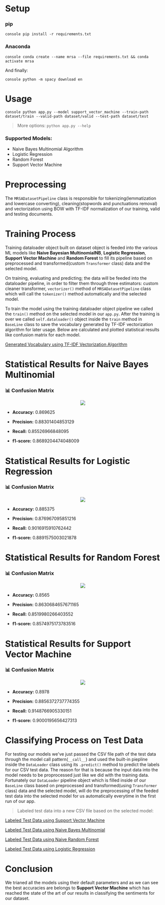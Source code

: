 # Setup

### pip
```console pip install -r requirements.txt```

### Anaconda

```console conda create --name mrsa --file requirements.txt && conda activate mrsa```

And finally:

```console python -m spacy download en```

# Usage

```console python app.py --model support_vector_machine --train-path dataset/train --valid-path dataset/valid --test-path dataset/test```

> More options: ```python app.py --help```

### Supported Models:

* Naive Bayes Multinomial Algorithm
* Logistic Regression 
* Random Forest
* Support Vector Machine

# Preprocessing

The `MRSADatasetPipeline` class is responsible for tokenizing(lemmatization and lowercase converting), cleaning(stopwords and punctuations removal) and vectorization using BOW with TF-IDF normalization of our training, valid and testing documents.

# Training Process

Training dataloader object built on dataset object is feeded into the various ML models like **Naive Bayesian MultinomialNB**, **Logistic Regression**, **Support Vector Machine** and **Random Forest** to fill its pipeline based on preprocessed and transformed(custom `Transformer` class) data and the selected model.

On training, evaluating and predicting; the data will be feeded into the dataloader pipeline, in order to filter them through three estimators: custom cleaner transformer, `vectorizer()` method of `MRSADatasetPipeline` class which will call the `tokenizer()` method automatically and the selected model.

To train the model using the training dataloader object pipeline we called the `train()` method on the selected model in our `app.py`. After the training is over we called `self.dataloader()` object inside the `train` method in `BaseLine` class to save the vocabulary generated by TF-IDF vectorization algorithm for later usage. Below are calculated and plotted statistical results like confusion matrix for each model.

[Generated Vocabulary using TF-IDF Vectorization Algorithm](https://github.com/wildonion/mrsa/tree/main/utils/vocabulary)

# Statistical Results for Naive Bayes Multinomial

### 📊 Confusion Matrix
<p align="center">
    <img src="https://github.com/wildonion/mrsa/blob/main/utils/cmat/MultinomialNB.png">
</p>

* **Accuracy:**  0.869625

* **Precision:** 0.88301404853129

* **Recall:** 0.85526966848095

* **f1-score:** 0.8689204474048009

# Statistical Results for Logistic Regression

### 📊 Confusion Matrix
<p align="center">
    <img src="https://github.com/wildonion/mrsa/blob/main/utils/cmat/LogisticRegression.png">
</p>

* **Accuracy:**  0.885375

* **Precision:** 0.876967095851216

* **Recall:** 0.9016915910762442

* **f1-score:** 0.8891575003021878

# Statistical Results for Random Forest

### 📊 Confusion Matrix
<p align="center">
    <img src="https://github.com/wildonion/mrsa/blob/main/utils/cmat/RandomForestClassifier.png">
</p>

* **Accuracy:** 0.8565

* **Precision:** 0.8630684657671165

* **Recall:** 0.8519980266403552

* **f1-score:** 0.8574975173783516

# Statistical Results for Support Vector Machine

### 📊 Confusion Matrix
<p align="center">
    <img src="https://github.com/wildonion/mrsa/blob/main/utils/cmat/SVC.png">
</p>

* **Accuracy:** 0.8978

* **Precision:** 0.8856372737774355

* **Recall:** 0.9148766905330151

* **f1-score:** 0.9000195656427313

# Classifying Process on Test Data

For testing our models we've just passed the CSV file path of the test data through the model call pattern(`__call__`) and used the built-in piepline inside the `DataLoader` class using its `.predict()` method to predict the labels for our CSV test data. The reason for that is because the input data into the model needs to be proprocessed just like we did with the training data. Fortunately our `DataLoader` pipeline object which is filled inside of our `BaseLine` class based on preprocessed and transformed(using `Transformer` class) data and the selected model, will do the preprocessing of the feeded test data into the selected model for us automatically everytime in the first run of our app.

 > Labeled test data into a new CSV file based on the selected model:

[Labeled Test Data using Support Vector Machine](https://github.com/wildonion/mrsa/blob/main/utils/labeled/SVC.csv)

[Labeled Test Data using Naive Bayes Multinomial](https://github.com/wildonion/mrsa/blob/main/utils/labeled/MultinomialNB.csv)

[Labeled Test Data using Naive Random Forest](https://github.com/wildonion/mrsa/blob/main/utils/labeled/RandomForestClassifier.csv)

[Labeled Test Data using Logistic Regression](https://github.com/wildonion/mrsa/blob/main/utils/labeled/LogisticRegression.csv)

# Conclusion

We trianed all the models using their default parameters and as we can see the best accuracies are belongs to **Support Vector Machine** which has reached the state of the art of our results in classifying the sentiments for our dataset.
